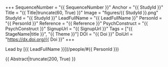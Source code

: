 +++
SequenceNumber = "{{ SequenceNumber }}"
Anchor = "{{ StudyId }}"
Title = "{{ Title|truncate(60, True) }}"
Image = "figures/{{ StudyId }}.png"
StudyId = "{{ StudyId }}"
LeadFullName = "{{ LeadFullName }}"
PersonId = "{{ PersonId }}"
Reference = "{{ Reference }}"
PsychConstruct = "{{ PsychConstruct }}"
SignupUrl = "{{ SignupUrl }}"
Tags = ["{{ StageName|title }}", "{{ Theme }}"]
DOI = "{{ Doi }}"
DoiUrl = "https://dx.doi.org/{{ Doi }}"
+++

Lead by [{{ LeadFullName }}](/people/#{{ PersonId }})

{{ Abstract|truncate(200, True) }}